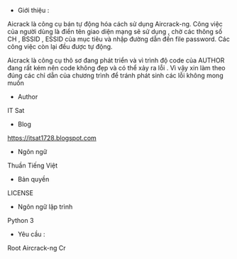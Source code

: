 * Giới thiệu :

Aicrack là công cụ bán tự động hóa cách sử dụng Aircrack-ng. Công việc của người dùng là điền tên giao diện mạng sẽ sử dụng , chờ các thông số CH , BSSID , ESSID của mục tiêu và nhập đường dẫn đến file password. Các công việc còn lại đều được tự động.

Aicrack là công cụ thô sơ đang phát triển và vì trình độ code của AUTHOR đang rất kém nên code không đẹp và có thể xảy ra lỗi . Vì vậy xin làm theo đúng các chỉ dẫn của chương trình để tránh phát sinh các lỗi không mong muốn

* Author 

IT Sat

* Blog 

https://itsat1728.blogspot.com

* Ngôn ngữ 

Thuần Tiếng Việt 

* Bản quyền

LICENSE

* Ngôn ngữ lập trình 

Python 3

* Yêu cầu :

Root
Aircrack-ng
Cr
